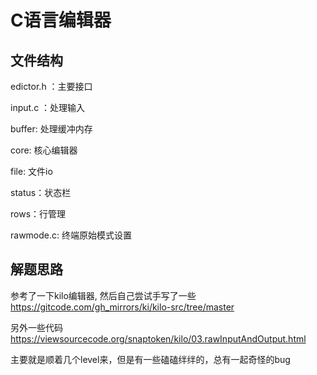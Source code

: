 # C语言编辑器
## 文件结构
edictor.h ：主要接口

input.c ：处理输入

buffer: 处理缓冲内存

core: 核心编辑器

file: 文件io

status：状态栏

rows：行管理

rawmode.c: 终端原始模式设置

## 解题思路
参考了一下kilo编辑器, 然后自己尝试手写了一些
https://gitcode.com/gh_mirrors/ki/kilo-src/tree/master

另外一些代码
https://viewsourcecode.org/snaptoken/kilo/03.rawInputAndOutput.html

主要就是顺着几个level来，但是有一些磕磕绊绊的，总有一起奇怪的bug

## 